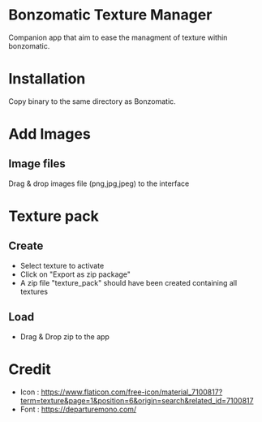 # Bonzomatic Texture Manager
Companion app that aim to ease the managment of texture within bonzomatic.

# Installation 
Copy binary to the same directory as Bonzomatic.

# Add Images 
## Image files 
Drag & drop images file (png,jpg,jpeg) to the interface

# Texture pack
## Create

* Select texture to activate
* Click on "Export as zip package"
* A zip file "texture_pack" should have been created containing all textures

## Load 
* Drag & Drop zip to the app

# Credit
* Icon : https://www.flaticon.com/free-icon/material_7100817?term=texture&page=1&position=6&origin=search&related_id=7100817
* Font : https://departuremono.com/ 